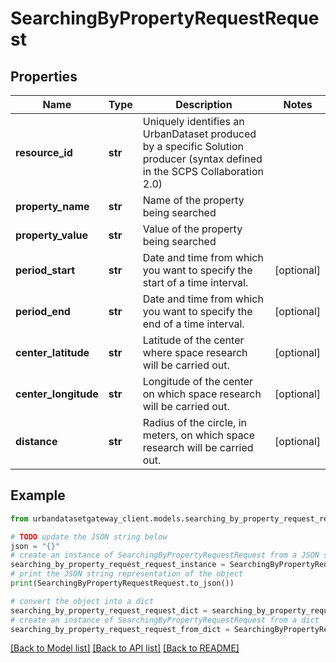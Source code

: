 # SearchingByPropertyRequestRequest


## Properties

Name | Type | Description | Notes
------------ | ------------- | ------------- | -------------
**resource_id** | **str** | Uniquely identifies an UrbanDataset produced by a specific Solution producer (syntax defined in the SCPS Collaboration 2.0) | 
**property_name** | **str** | Name of the property being searched | 
**property_value** | **str** | Value of the property being searched | 
**period_start** | **str** | Date and time from which you want to specify the start of a time interval. | [optional] 
**period_end** | **str** | Date and time from which you want to specify the end of a time interval. | [optional] 
**center_latitude** | **str** | Latitude of the center where space research will be carried out. | [optional] 
**center_longitude** | **str** | Longitude of the center on which space research will be carried out. | [optional] 
**distance** | **str** | Radius of the circle, in meters, on which space research will be carried out. | [optional] 

## Example

```python
from urbandatasetgateway_client.models.searching_by_property_request_request import SearchingByPropertyRequestRequest

# TODO update the JSON string below
json = "{}"
# create an instance of SearchingByPropertyRequestRequest from a JSON string
searching_by_property_request_request_instance = SearchingByPropertyRequestRequest.from_json(json)
# print the JSON string representation of the object
print(SearchingByPropertyRequestRequest.to_json())

# convert the object into a dict
searching_by_property_request_request_dict = searching_by_property_request_request_instance.to_dict()
# create an instance of SearchingByPropertyRequestRequest from a dict
searching_by_property_request_request_from_dict = SearchingByPropertyRequestRequest.from_dict(searching_by_property_request_request_dict)
```
[[Back to Model list]](../README.md#documentation-for-models) [[Back to API list]](../README.md#documentation-for-api-endpoints) [[Back to README]](../README.md)


